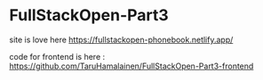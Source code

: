 # FullStackOpen-Part3

site is love here https://fullstackopen-phonebook.netlify.app/

code for frontend is here : https://github.com/TaruHamalainen/FullStackOpen-Part3-frontend
